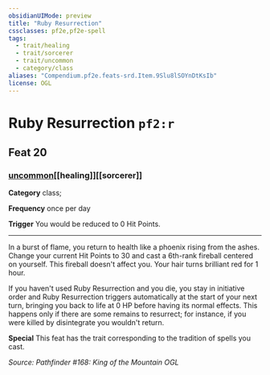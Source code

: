 ```yaml
---
obsidianUIMode: preview
title: "Ruby Resurrection"
cssclasses: pf2e,pf2e-spell
tags:
  - trait/healing
  - trait/sorcerer
  - trait/uncommon
  - category/class
aliases: "Compendium.pf2e.feats-srd.Item.9Slu8lSOYnDtKsIb"
license: OGL
---
```

# Ruby Resurrection `pf2:r`
## Feat 20
### [uncommon](uncommon "Uncommon Rarity Trait")[[healing]][[sorcerer]]

**Category** class; 




**Frequency** once per day

**Trigger** You would be reduced to 0 Hit Points.

* * *

In a burst of flame, you return to health like a phoenix rising from the ashes. Change your current Hit Points to 30 and cast a 6th-rank fireball centered on yourself. This fireball doesn't affect you. Your hair turns brilliant red for 1 hour.

If you haven't used Ruby Resurrection and you die, you stay in initiative order and Ruby Resurrection triggers automatically at the start of your next turn, bringing you back to life at 0 HP before having its normal effects. This happens only if there are some remains to resurrect; for instance, if you were killed by disintegrate you wouldn't return.

**Special** This feat has the trait corresponding to the tradition of spells you cast.

*Source: Pathfinder #168: King of the Mountain*
*OGL*